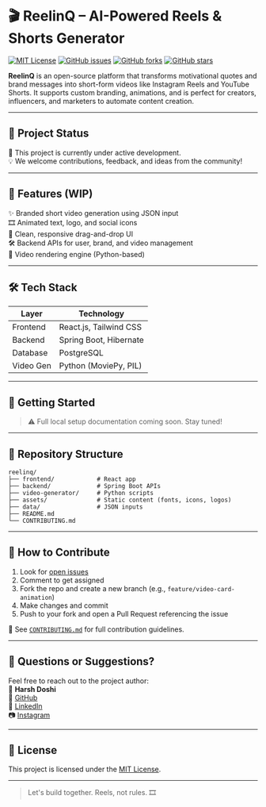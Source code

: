 # 🎬 ReelinQ – AI-Powered Reels & Shorts Generator

[![MIT License](https://img.shields.io/badge/License-MIT-blue.svg)](LICENSE)
[![GitHub issues](https://img.shields.io/github/issues/haarvii/Reelinq)](https://github.com/haarvii/Reelinq/issues)
[![GitHub forks](https://img.shields.io/github/forks/haarvii/Reelinq)](https://github.com/haarvii/Reelinq/network)
[![GitHub stars](https://img.shields.io/github/stars/haarvii/Reelinq)](https://github.com/haarvii/Reelinq/stargazers)

**ReelinQ** is an open-source platform that transforms motivational quotes and brand messages into short-form videos like Instagram Reels and YouTube Shorts. It supports custom branding, animations, and is perfect for creators, influencers, and marketers to automate content creation.

---

## 📌 Project Status

🚧 This project is currently under active development.  
💡 We welcome contributions, feedback, and ideas from the community!

---

## 🚀 Features (WIP)

✨ Branded short video generation using JSON input  
🎞️ Animated text, logo, and social icons  
🧩 Clean, responsive drag-and-drop UI  
🛠️ Backend APIs for user, brand, and video management  
🧠 Video rendering engine (Python-based)

---

## 🛠 Tech Stack

| Layer      | Technology                         |
|------------|-------------------------------------|
| Frontend   | React.js, Tailwind CSS              |
| Backend    | Spring Boot, Hibernate              |
| Database   | PostgreSQL                          |
| Video Gen  | Python (MoviePy, PIL)               |

---

## 🧪 Getting Started

> ⚠️ Full local setup documentation coming soon. Stay tuned!

---

## 📂 Repository Structure

```
reelinq/
├── frontend/            # React app
├── backend/             # Spring Boot APIs
├── video-generator/     # Python scripts
├── assets/              # Static content (fonts, icons, logos)
├── data/                # JSON inputs
├── README.md
└── CONTRIBUTING.md
```

---

## 🙌 How to Contribute

1. Look for [open issues](https://github.com/haarvii/Reelinq/issues)
2. Comment to get assigned
3. Fork the repo and create a new branch (e.g., `feature/video-card-animation`)
4. Make changes and commit
5. Push to your fork and open a Pull Request referencing the issue

📄 See [`CONTRIBUTING.md`](CONTRIBUTING.md) for full contribution guidelines.

---

## 💬 Questions or Suggestions?

Feel free to reach out to the project author:  
👤 **Harsh Doshi**  
🔗 [GitHub](https://github.com/haarvii)  
💼 [LinkedIn](https://www.linkedin.com/in/harsh-doshi-6a02b3aa/)  
📷 [Instagram](https://www.instagram.com/_haarvii?igsh=aWhmMzMwb2R4MzBv&utm_source=qr)

---

## 📄 License

This project is licensed under the [MIT License](LICENSE).

---

> Let's build together. Reels, not rules. 🎞️
